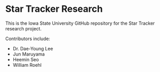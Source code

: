 # Star Tracker Research
This is the Iowa State University GitHub repository for the Star Tracker research project.

Contributors include:
  - Dr. Dae-Young Lee
  - Jun Maruyama
  - Heemin Seo
  - William Roehl
